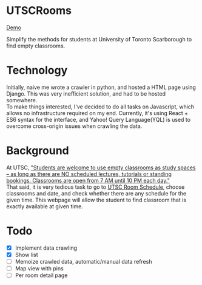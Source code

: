 UTSCRooms
=========

[Demo](https://utscrooms.js.org/)

Simplify the methods for students at University of Toronto Scarborough to find empty classrooms.

Technology
===
Initially, naive me wrote a crawler in python, and hosted a HTML page using Django. This was very inefficient solution, and had to be hosted somewhere.  
To make things interested, I've decided to do all tasks on Javascript, which allows no infrastructure required on my end.
Currently, it's using React + ES6 syntax for the interface, and Yahoo! Query Language(YQL) is used to overcome cross-origin issues when crawling the data.


Background
====

At UTSC, ["Students are welcome to use empty classrooms as study spaces – as long as there are NO scheduled lectures, tutorials or standing bookings. Classrooms are open from 7 AM until 10 PM each day."](http://www.utsc.utoronto.ca/studentaffairs/study-space)  
That said, it is very tedious task to go to [UTSC Room Schedule](https://www.utsc.utoronto.ca/~registrar/scheduling/room_schd), choose classrooms and date, and check whether there are any schedule for the given time.
This webpage will allow the student to find classroom that is exactly available at given time.

Todo
===

- [x] Implement data crawling
- [x] Show list
- [ ] Memoize crawled data, automatic/manual data refresh
- [ ] Map view with pins
- [ ] Per room detail page
